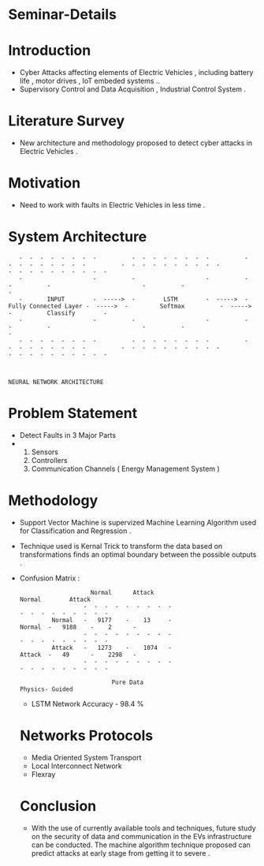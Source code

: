 # Seminar-Details

# Introduction 
- Cyber Attacks affecting elements of Electric Vehicles , including battery life , motor drives , IoT embeded systems ..
- Supervisory Control and Data Acquisition , Industrial Control System .

# Literature Survey
- New architecture and methodology proposed to detect cyber attacks in Electric Vehicles .

# Motivation 
- Need to work with faults in Electric Vehicles in less time .


# System Architecture 


       -  -  -  -  -  -  -  -          -  -  -  -  -  -  -  -          -  -  -  -  -  -  -  -  -          -  -  -  -  -  -  -  -  -  -          -  -  -  -  -  -  -  -  -  -
       -                    -          -                    -          -                       -          -                          -          -                          -
       -       INPUT        -  ----->  -        LSTM        -  ----->  - Fully Connected Layer -  ----->  -         Softmax          -  ----->  -          Classify        -
       -                    -          -                    -          -                       -          -                          -          -                          -
       -  -  -  -  -  -  -  -          -  -  -  -  -  -  -  -          -  -  -  -  -  -  -  -  -          -  -  -  -  -  -  -  -  -  -          -  -  -  -  -  -  -  -  -  - 


                                                                       NEURAL NETWORK ARCHITECTURE


  # Problem Statement 

  - Detect Faults in 3 Major Parts 
  - 1. Sensors
    2. Controllers
    3. Communication Channels ( Energy Management System )
   
  # Methodology 
  - Support Vector Machine is supervized Machine Learning Algorithm used for Classification and Regression .
  - Technique used is Kernal Trick to transform the data based on transformations finds an optimal boundary between the possible outputs .

  - Confusion Matrix :


                            Normal      Attack                                                           Normal        Attack
                          -  -  -  -  -  -  -  -  -                                                   -  -  -  -  -  -  -  -  -
                 Normal   -   9177    -    13     -                                           Normal  -   9188    -    2      -
                          -  -  -  -  -  -  -  -  -                                                   -  -  -  -  -  -  -  -  -                 
                 Attack   -   1273    -    1074   -                                           Attack  -   49      -    2298   -          
                          -  -  -  -  -  -  -  -  -                                                   -  -  -  -  -  -  -  -  -

                                  Pure Data                                                                Physics- Guided

    - LSTM Network Accuracy - 98.4 %

    # Networks Protocols

    - Media Oriented System Transport
    - Local Interconnect Network
    - Flexray

    # Conclusion
    - With the use of currently available tools and techniques, future study on the security of data and communication in the EVs infrastructure can be conducted. The machine algorithm        technique proposed can predict attacks at early stage from getting it to severe .

  
